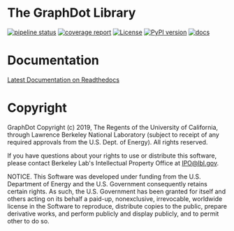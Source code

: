 # The GraphDot Library

[![pipeline status](https://gitlab.com/yhtang/graphdot/badges/master/pipeline.svg)](https://gitlab.com/yhtang/graphdot/commits/master)
[![coverage report](https://gitlab.com/yhtang/graphdot/badges/master/coverage.svg)](https://gitlab.com/yhtang/graphdot/commits/master)
[![License](https://img.shields.io/badge/License-BSD%203--Clause-blue.svg)](https://opensource.org/licenses/BSD-3-Clause)
[![PyPI version](https://badge.fury.io/py/graphdot.svg)](https://badge.fury.io/py/graphdot)
[![docs](https://readthedocs.org/projects/pip/badge/?version=latest&style=flat)](https://graphdot.readthedocs.org/)

# Documentation

[Latest Documentation on Readthedocs](https://graphdot.readthedocs.io/)

# Copyright

GraphDot Copyright (c) 2019, The Regents of the University of California,
through Lawrence Berkeley National Laboratory (subject to receipt of any
required approvals from the U.S. Dept. of Energy).  All rights reserved.

If you have questions about your rights to use or distribute this software,
please contact Berkeley Lab's Intellectual Property Office at
IPO@lbl.gov.

NOTICE.  This Software was developed under funding from the U.S. Department
of Energy and the U.S. Government consequently retains certain rights.  As
such, the U.S. Government has been granted for itself and others acting on
its behalf a paid-up, nonexclusive, irrevocable, worldwide license in the
Software to reproduce, distribute copies to the public, prepare derivative
works, and perform publicly and display publicly, and to permit other to do
so.
